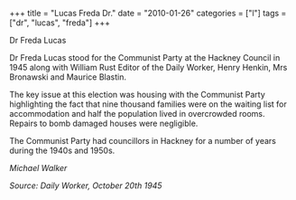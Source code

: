 +++
title = "Lucas Freda Dr."
date = "2010-01-26"
categories = ["l"]
tags = ["dr", "lucas", "freda"]
+++

Dr Freda Lucas

Dr Freda Lucas stood for the Communist Party at the Hackney Council in 1945 along with William Rust Editor of the Daily Worker, Henry Henkin, Mrs Bronawski and Maurice Blastin.  
  
The key issue at this election was housing with the Communist Party highlighting the fact that nine thousand families were on the waiting list for accommodation and half the population lived in overcrowded rooms. Repairs to bomb damaged houses were negligible.  
  
The Communist Party had councillors in Hackney for a number of years during the 1940s and 1950s.  
  
_Michael Walker_  


_Source: Daily Worker,_ _October 20th 1945_
